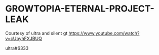 # GROWTOPIA-ETERNAL-PROJECT-LEAK
Courtesy of ultra and silent gt
https://www.youtube.com/watch?v=cUbyhFXJBUQ

ultra#6333
